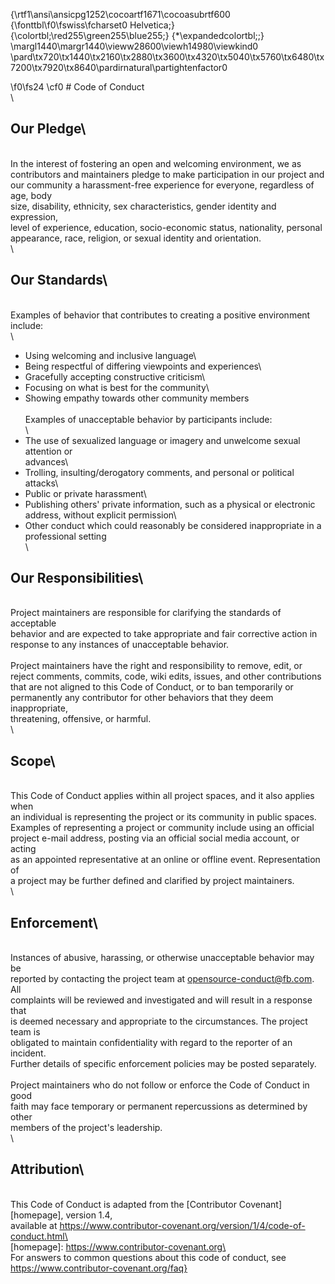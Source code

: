 {\rtf1\ansi\ansicpg1252\cocoartf1671\cocoasubrtf600
{\fonttbl\f0\fswiss\fcharset0 Helvetica;}
{\colortbl;\red255\green255\blue255;}
{\*\expandedcolortbl;;}
\margl1440\margr1440\vieww28600\viewh14980\viewkind0
\pard\tx720\tx1440\tx2160\tx2880\tx3600\tx4320\tx5040\tx5760\tx6480\tx7200\tx7920\tx8640\pardirnatural\partightenfactor0

\f0\fs24 \cf0 # Code of Conduct\
\
## Our Pledge\
\
In the interest of fostering an open and welcoming environment, we as\
contributors and maintainers pledge to make participation in our project and\
our community a harassment-free experience for everyone, regardless of age, body\
size, disability, ethnicity, sex characteristics, gender identity and expression,\
level of experience, education, socio-economic status, nationality, personal\
appearance, race, religion, or sexual identity and orientation.\
\
## Our Standards\
\
Examples of behavior that contributes to creating a positive environment\
include:\
\
* Using welcoming and inclusive language\
* Being respectful of differing viewpoints and experiences\
* Gracefully accepting constructive criticism\
* Focusing on what is best for the community\
* Showing empathy towards other community members\
\
Examples of unacceptable behavior by participants include:\
\
* The use of sexualized language or imagery and unwelcome sexual attention or\
  advances\
* Trolling, insulting/derogatory comments, and personal or political attacks\
* Public or private harassment\
* Publishing others' private information, such as a physical or electronic\
  address, without explicit permission\
* Other conduct which could reasonably be considered inappropriate in a\
  professional setting\
\
## Our Responsibilities\
\
Project maintainers are responsible for clarifying the standards of acceptable\
behavior and are expected to take appropriate and fair corrective action in\
response to any instances of unacceptable behavior.\
\
Project maintainers have the right and responsibility to remove, edit, or\
reject comments, commits, code, wiki edits, issues, and other contributions\
that are not aligned to this Code of Conduct, or to ban temporarily or\
permanently any contributor for other behaviors that they deem inappropriate,\
threatening, offensive, or harmful.\
\
## Scope\
\
This Code of Conduct applies within all project spaces, and it also applies when\
an individual is representing the project or its community in public spaces.\
Examples of representing a project or community include using an official\
project e-mail address, posting via an official social media account, or acting\
as an appointed representative at an online or offline event. Representation of\
a project may be further defined and clarified by project maintainers.\
\
## Enforcement\
\
Instances of abusive, harassing, or otherwise unacceptable behavior may be\
reported by contacting the project team at <opensource-conduct@fb.com>. All\
complaints will be reviewed and investigated and will result in a response that\
is deemed necessary and appropriate to the circumstances. The project team is\
obligated to maintain confidentiality with regard to the reporter of an incident.\
Further details of specific enforcement policies may be posted separately.\
\
Project maintainers who do not follow or enforce the Code of Conduct in good\
faith may face temporary or permanent repercussions as determined by other\
members of the project's leadership.\
\
## Attribution\
\
This Code of Conduct is adapted from the [Contributor Covenant][homepage], version 1.4,\
available at https://www.contributor-covenant.org/version/1/4/code-of-conduct.html\
\
[homepage]: https://www.contributor-covenant.org\
\
For answers to common questions about this code of conduct, see\
https://www.contributor-covenant.org/faq}